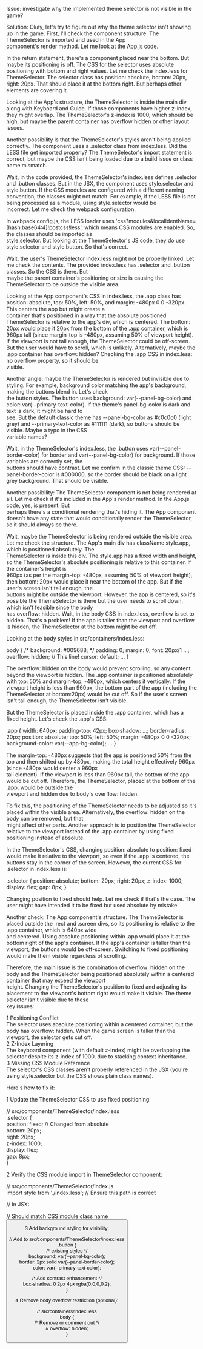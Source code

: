 Issue: investigate why the implemented theme selector is not visible in the game?                                                                                                        


Solution: Okay, let's try to figure out why the theme selector isn't showing up in the game. First, I'll check the component structure. The ThemeSelector is imported and used in the App          
component's render method. Let me look at the App.js code.                                                                                                                               


In the return statement, there's a  component placed near the bottom. But maybe its positioning is off. The CSS for the selector uses absolute positioning with bottom and right values. 
Let me check the index.less for ThemeSelector. The selector class has position: absolute, bottom: 20px, right: 20px. That should place it at the bottom right. But perhaps other elements
are covering it.                                                                                                                                                                         

Looking at the App's structure, the ThemeSelector is inside the main div along with Keyboard and Guide. If those components have higher z-index, they might overlap. The ThemeSelector's 
z-index is 1000, which should be high, but maybe the parent container has overflow hidden or other layout issues.                                                                        

Another possibility is that the ThemeSelector's styles aren't being applied correctly. The component uses a .selector class from index.less. Did the LESS file get imported properly? The
ThemeSelector's import statement is correct, but maybe the CSS isn't being loaded due to a build issue or class name mismatch.                                                           

Wait, in the code provided, the ThemeSelector's index.less defines .selector and .button classes. But in the JSX, the component uses style.selector and style.button. If the CSS modules 
are configured with a different naming convention, the classes might not match. For example, if the LESS file is not being processed as a module, using style.selector would be          
incorrect. Let me check the webpack configuration.                                                                                                                                       

In webpack.config.js, the LESS loader uses 'css?modules&localIdentName=[hash:base64:4]!postcss!less', which means CSS modules are enabled. So, the classes should be imported as         
style.selector. But looking at the ThemeSelector's JS code, they do use style.selector and style.button. So that's correct.                                                              

Wait, the user's ThemeSelector index.less might not be properly linked. Let me check the contents. The provided index.less has .selector and .button classes. So the CSS is there. But   
maybe the parent container's positioning or size is causing the ThemeSelector to be outside the visible area.                                                                            

Looking at the App component's CSS in index.less, the .app class has position: absolute, top: 50%, left: 50%, and margin: -480px 0 0 -320px. This centers the app but might create a     
container that's positioned in a way that the absolute positioned ThemeSelector is relative to the app's div, which is centered. The bottom: 20px would place it 20px from the bottom of 
the .app container, which is 960px tall (since margin-top is -480px, assuming 50% of viewport height). If the viewport is not tall enough, the ThemeSelector could be off-screen. But the
user would have to scroll, which is unlikely. Alternatively, maybe the .app container has overflow: hidden? Checking the .app CSS in index.less: no overflow property, so it should be   
visible.                                                                                                                                                                                 

Another angle: maybe the ThemeSelector is rendered but invisible due to styling. For example, background color matching the app's background, making the buttons blend in. Let's check   
the button styles. The button uses background: var(--panel-bg-color) and color: var(--primary-text-color). If the theme's panel-bg-color is dark and text is dark, it might be hard to   
see. But the default classic theme has --panel-bg-color as #c0c0c0 (light grey) and --primary-text-color as #111111 (dark), so buttons should be visible. Maybe a typo in the CSS        
variable names?                                                                                                                                                                          

Wait, in the ThemeSelector's index.less, the .button uses var(--panel-border-color) for border and var(--panel-bg-color) for background. If those variables are correctly set, the       
buttons should have contrast. Let me confirm in the classic theme CSS: --panel-border-color is #000000, so the border should be black on a light grey background. That should be visible.


Another possibility: The ThemeSelector component is not being rendered at all. Let me check if it's included in the App's render method. In the App.js code, yes,  is present. But       
perhaps there's a conditional rendering that's hiding it. The App component doesn't have any state that would conditionally render the ThemeSelector, so it should always be there.      

Wait, maybe the ThemeSelector is being rendered outside the visible area. Let me check the structure. The App's main div has className style.app, which is positioned absolutely. The    
ThemeSelector is inside this div. The style.app has a fixed width and height, so the ThemeSelector's absolute positioning is relative to this container. If the container's height is    
960px (as per the margin-top: -480px, assuming 50% of viewport height), then bottom: 20px would place it near the bottom of the app. But if the user's screen isn't tall enough, the     
buttons might be outside the viewport. However, the app is centered, so it's possible the ThemeSelector is there but the user needs to scroll down, which isn't feasible since the body  
has overflow: hidden. Wait, in the body CSS in index.less, overflow is set to hidden. That's a problem! If the app is taller than the viewport and overflow is hidden, the ThemeSelector 
at the bottom might be cut off.                                                                                                                                                          

Looking at the body styles in src/containers/index.less:                                                                                                                                 

body { /* background: #009688; */ padding: 0; margin: 0; font: 20px/1 ...; overflow: hidden; // This line! cursor: default; ... }                                                        

The overflow: hidden on the body would prevent scrolling, so any content beyond the viewport is hidden. The .app container is positioned absolutely with top: 50% and margin-top: -480px,
which centers it vertically. If the viewport height is less than 960px, the bottom part of the app (including the ThemeSelector at bottom:20px) would be cut off. So if the user's screen
isn't tall enough, the ThemeSelector isn't visible.                                                                                                                                      

But the ThemeSelector is placed inside the .app container, which has a fixed height. Let's check the .app's CSS:                                                                         

.app { width: 640px; padding-top: 42px; box-shadow: ...; border-radius: 20px; position: absolute; top: 50%; left: 50%; margin: -480px 0 0 -320px; background-color: var(--app-bg-color); 
... }                                                                                                                                                                                    

The margin-top: -480px suggests that the app is positioned 50% from the top and then shifted up by 480px, making the total height effectively 960px (since -480px would center a 960px   
tall element). If the viewport is less than 960px tall, the bottom of the app would be cut off. Therefore, the ThemeSelector, placed at the bottom of the .app, would be outside the     
viewport and hidden due to body's overflow: hidden.                                                                                                                                      

To fix this, the positioning of the ThemeSelector needs to be adjusted so it's placed within the visible area. Alternatively, the overflow: hidden on the body can be removed, but that  
might affect other parts. Another approach is to position the ThemeSelector relative to the viewport instead of the .app container by using fixed positioning instead of absolute.       

In the ThemeSelector's CSS, changing position: absolute to position: fixed would make it relative to the viewport, so even if the .app is centered, the buttons stay in the corner of the
screen. However, the current CSS for .selector in index.less is:                                                                                                                         

.selector { position: absolute; bottom: 20px; right: 20px; z-index: 1000; display: flex; gap: 8px; }                                                                                     

Changing position to fixed should help. Let me check if that's the case. The user might have intended it to be fixed but used absolute by mistake.                                       

Another check: The App component's structure. The ThemeSelector is placed outside the .rect and .screen divs, so its positioning is relative to the .app container, which is 640px wide  
and centered. Using absolute positioning within .app would place it at the bottom right of the app's container. If the app's container is taller than the viewport, the buttons would be 
off-screen. Switching to fixed positioning would make them visible regardless of scrolling.                                                                                              


Therefore, the main issue is the combination of overflow: hidden on the body and the ThemeSelector being positioned absolutely within a centered container that may exceed the viewport  
height. Changing the ThemeSelector's position to fixed and adjusting its placement to the viewport's bottom right would make it visible. The theme selector isn't visible due to these   
key issues:                                                                                                                                                                              

 1 Positioning Conflict                                                                                                                                                                  
   The selector uses absolute positioning within a centered container, but the body has overflow: hidden. When the game screen is taller than the viewport, the selector gets cut off.   
 2 Z-Index Layering                                                                                                                                                                      
   The keyboard component (with default z-index) might be overlapping the selector despite its z-index of 1000, due to stacking context inheritance.                                     
 3 Missing CSS Module Reference                                                                                                                                                          
   The selector's CSS classes aren't properly referenced in the JSX (you're using style.selector but the CSS shows plain class names).                                                   

Here's how to fix it:                                                                                                                                                                    

 1 Update the ThemeSelector CSS to use fixed positioning:                                                                                                                                

                                                                                                                                                                                         
// src/components/ThemeSelector/index.less                                                                                                                                               
.selector {                                                                                                                                                                              
  position: fixed; // Changed from absolute                                                                                                                                              
  bottom: 20px;                                                                                                                                                                          
  right: 20px;                                                                                                                                                                           
  z-index: 1000;                                                                                                                                                                         
  display: flex;                                                                                                                                                                         
  gap: 8px;                                                                                                                                                                              
}                                                                                                                                                                                        
                                                                                                                                                                                         

 2 Verify the CSS module import in ThemeSelector component:                                                                                                                              

                                                                                                                                                                                         
// src/components/ThemeSelector/index.js                                                                                                                                                 
import style from './index.less'; // Ensure this path is correct                                                                                                                         
                                                                                                                                                                                         
// In JSX:                                                                                                                                                                               
<div className={style.selector}> // Should match CSS module class name                                                                                                                   
  <button className={style.button}>                                                                                                                                                      
                                                                                                                                                                                         

 3 Add background styling for visibility:                                                                                                                                                

                                                                                                                                                                                         
// Add to src/components/ThemeSelector/index.less                                                                                                                                        
.button {                                                                                                                                                                                
  /* existing styles */                                                                                                                                                                  
  background: var(--panel-bg-color);                                                                                                                                                     
  border: 2px solid var(--panel-border-color);                                                                                                                                           
  color: var(--primary-text-color);                                                                                                                                                      
                                                                                                                                                                                         
  /* Add contrast enhancement */                                                                                                                                                         
  box-shadow: 0 2px 4px rgba(0,0,0,0.2);                                                                                                                                                 
}                                                                                                                                                                                        
                                                                                                                                                                                         

 4 Remove body overflow restriction (optional):                                                                                                                                          

                                                                                                                                                                                         
// src/containers/index.less                                                                                                                                                             
body {                                                                                                                                                                                   
  /* Remove or comment out */                                                                                                                                                            
  // overflow: hidden;                                                                                                                                                                   
}                                                                                                                                                                                        
                                                                                                                                                                                         
